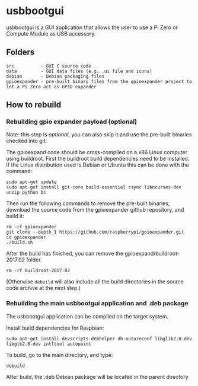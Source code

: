 # usbbootgui

usbbootgui is a GUI application that allows the user to use a Pi Zero or Compute Module as USB accessory.

## Folders

```
src          - GUI C source code
data         - GUI data files (e.g. .ui file and icons)
debian       - Debian packaging files
gpioexpander - pre-built binary files from the gpioexpander project to let a Pi Zero act as GPIO expander
```

## How to rebuild

### Rebuilding gpio expander payload (optional)

Note: this step is *optional*, you can also skip it and use the pre-built binaries checked into git.

The gpioexpand code should be cross-compiled on a x86 Linux computer using buildroot.
First the buildroot build dependencies need to be installed.
If the Linux distribution used is Debian or Ubuntu this can be done with the command:

```
sudo apt-get update
sudo apt-get install git-core build-essential rsync libncurses-dev unzip python bc
```

Then run the following commands to remove the pre-built binaries, download the source code from the gpioexpander github repository, and build it:

```
rm -rf gpioexpander
git clone --depth 1 https://github.com/raspberrypi/gpioexpander.git
cd gpioexpander
./build.sh
```

After the build has finished, you can remove the gpioexpand/buildroot-2017.02 folder.

```
rm -rf buildroot-2017.02
```

(Otherwise `debuild` will also include all the build directories in the source code archive at the next step.)

### Rebuilding the main usbbootgui application and .deb package

The usbbootgui application can be compiled on the target system.

Install build dependencies for Raspbian:

`sudo apt-get install devscripts debhelper dh-autoreconf libglib2.0-dev libgtk2.0-dev intltool autopoint`

To build, go to the main directory, and type:

`debuild`

After build, the .deb Debian package will be located in the parent directory
